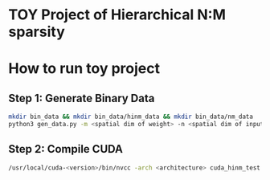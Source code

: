 # TOY Project of Hierarchical N:M sparsity

# How to run toy project
## Step 1: Generate Binary Data
```bash
mkdir bin_data && mkdir bin_data/hinm_data && mkdir bin_data/nm_data
python3 gen_data.py -m <spatial dim of weight> -n <spatial dim of input> -k <reduce dim> --op-type <N:M or HiNM>
```

## Step 2: Compile CUDA
```bash
/usr/local/cuda-<version>/bin/nvcc -arch <architecture> cuda_hinm_test.cu
```
